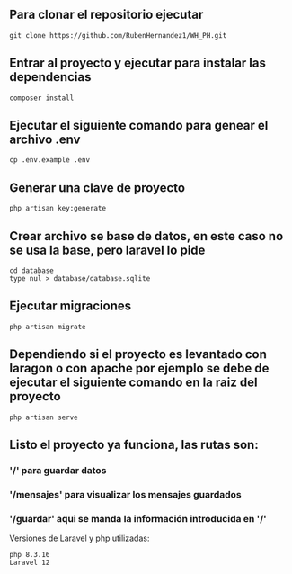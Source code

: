 ## Para clonar el repositorio ejecutar

~~~
git clone https://github.com/RubenHernandez1/WH_PH.git
~~~


## Entrar al proyecto y ejecutar para instalar las dependencias 
~~~
composer install
~~~

## Ejecutar el siguiente comando para genear el archivo .env
~~~
cp .env.example .env
~~~

## Generar una clave de proyecto
~~~
php artisan key:generate
~~~

## Crear archivo se base de datos, en este caso no se usa la base, pero laravel lo pide
~~~
cd database
type nul > database/database.sqlite
~~~

## Ejecutar migraciones
~~~
php artisan migrate
~~~

## Dependiendo si el proyecto es levantado con laragon o con apache por ejemplo se debe de ejecutar el siguiente comando en la raiz del proyecto
~~~
php artisan serve
~~~


## Listo el proyecto ya funciona, las rutas son:

### '/' para guardar datos
### '/mensajes' para visualizar los mensajes guardados
### '/guardar' aqui se manda la información introducida en '/'



Versiones de Laravel y php utilizadas:
~~~
php 8.3.16
Laravel 12
~~~